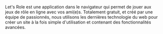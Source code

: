 Let's Role est une application dans le navigateur qui permet de jouer aux jeux de rôle en ligne avec vos ami(e)s. Totalement gratuit, et créé par une équipe de passionnés, nous utilisons les dernières technologie du web pour créer un site à la fois simple d'utilisation et contenant des fonctionnalités avancées.